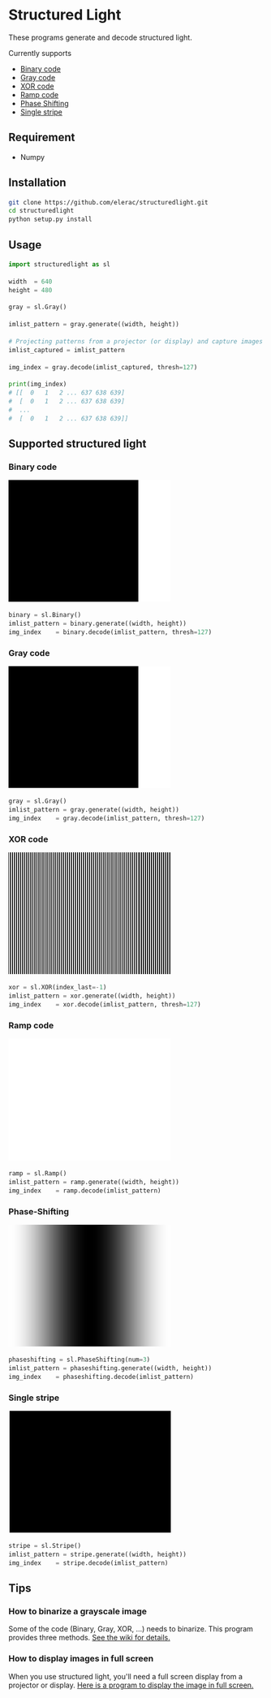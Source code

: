 # Structured Light
These programs generate and decode structured light. 

Currently supports 
* [Binary code](#Binary-code)
* [Gray code](#Gray-code)
* [XOR code](#XOR-code)
* [Ramp code](#Ramp-code)
* [Phase Shifting](#Phase-Shifting)
* [Single stripe](#Single-stripe)

## Requirement
* Numpy

## Installation
```sh
git clone https://github.com/elerac/structuredlight.git 
cd structuredlight
python setup.py install
```

## Usage
```python
import structuredlight as sl

width  = 640
height = 480

gray = sl.Gray()

imlist_pattern = gray.generate((width, height))

# Projecting patterns from a projector (or display) and capture images
imlist_captured = imlist_pattern

img_index = gray.decode(imlist_captured, thresh=127)

print(img_index)
# [[  0   1   2 ... 637 638 639]
#  [  0   1   2 ... 637 638 639]
#  ...
#  [  0   1   2 ... 637 638 639]]
```

## Supported structured light

### Binary code
![](documents/binary.gif)
```python
binary = sl.Binary()
imlist_pattern = binary.generate((width, height))
img_index    = binary.decode(imlist_pattern, thresh=127)
```

### Gray code
![](documents/gray.gif)
```python
gray = sl.Gray()
imlist_pattern = gray.generate((width, height))
img_index    = gray.decode(imlist_pattern, thresh=127)
```

### XOR code
![](documents/xor.gif)
```python
xor = sl.XOR(index_last=-1)
imlist_pattern = xor.generate((width, height))
img_index    = xor.decode(imlist_pattern, thresh=127)
```

### Ramp code
![](documents/ramp.gif)
```python
ramp = sl.Ramp()
imlist_pattern = ramp.generate((width, height))
img_index    = ramp.decode(imlist_pattern)
```

### Phase-Shifting
![](documents/phaseshifting.gif)
```python
phaseshifting = sl.PhaseShifting(num=3)
imlist_pattern = phaseshifting.generate((width, height))
img_index    = phaseshifting.decode(imlist_pattern)
```

### Single stripe
![](documents/stripe.gif)
```python
stripe = sl.Stripe()
imlist_pattern = stripe.generate((width, height))
img_index    = stripe.decode(imlist_pattern)
```

## Tips
### How to binarize a grayscale image
Some of the code (Binary, Gray, XOR, ...) needs to binarize. This program provides three methods. [See the wiki for details.](https://github.com/elerac/structuredlight/wiki#how-to-binarize-a-grayscale-image)

### How to display images in full screen
When you use structured light, you'll need a full screen display from a projector or display. [Here is a program to display the image in full screen.](https://github.com/elerac/fullscreen)
